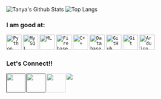 <!-- ### Hi there 👋 -->

![Tanya's Github Stats](https://github-readme-stats.vercel.app/api?username=Tanya205&show_icons=true&theme=dracula)
![Top Langs](https://github-readme-stats.vercel.app/api/top-langs/?username=Tanya205&show_icons=true&hide=css,JavaScript&theme=dracula)


### I am good at:

<code><img width="40px" src="https://img.icons8.com/color/4x/000000/python.png" title="Python"/></code>
<code><img width="40px" src="https://img.icons8.com/ios/4x/00758f/mysql-logo.png" title="MySQL"/></code>
<code><img width="40px" title="ML"/></code>
<code><img width="40px" src="https://img.icons8.com/color/4x/firebase.png" title="Firebase"/></code>
<code><img width="40px" src="https://img.icons8.com/color/4x/c-plus-plus-logo.png" title="C++"/></code>
<code><img width="40px" src="https://img.icons8.com/dusk/64/000000/database-restore.png" title="Database"/></code>
<code><img width="40px" src="https://img.icons8.com/fluent/8x/github.png" title="GitHub"/></code>
<code><img width="40px" src="https://img.icons8.com/color/2x/git.png" title="Git"/></code>
<code><img width="40px" src="https://img.icons8.com/color/8x/000000/arduino.png" title="Arduino"/></code>

### Let's Connect!!

<a href="">
  <img align="left" width="50px" src="https://img.icons8.com/plasticine/2x/linkedin.png" />
</a>

<a href="">
  <img align="left" width="50px" src="https://img.icons8.com/plasticine/2x/000000/twitter--v1.png" />
</a>
<a href = "mailto: tanyamalhotra489@gmail.com">
  <img align="left" width="50px" src="https://img.icons8.com/plasticine/2x/gmail.png" />
</a>






















![](https://komarev.com/ghpvc/?username=Tanya205&show_icons=true&bg_color=44bcd8&title_color=091441&text_color=ffffff&icon_color=091441)
